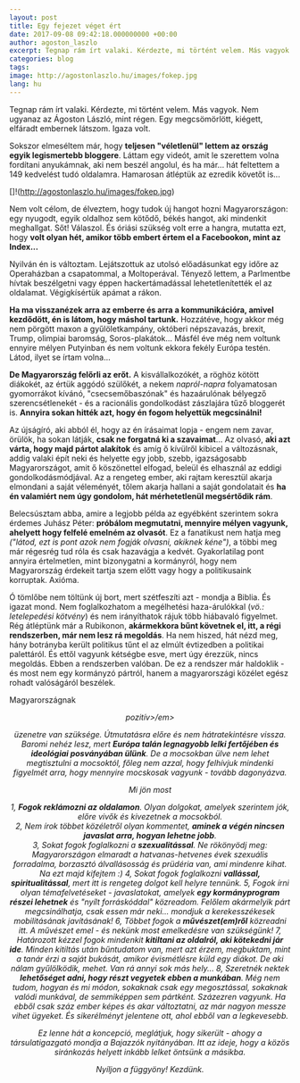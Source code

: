 ```yaml
---
layout: post
title: Egy fejezet véget ért
date: 2017-09-08 09:42:18.000000000 +00:00
author: agoston_laszlo
excerpt: Tegnap rám írt valaki. Kérdezte, mi történt velem. Más vagyok. Nem ugyanaz az Ágoston László, mint régen. Egy megcsömörlött, kiégett, elfáradt embernek látszom. Igaza volt.
categories: blog
tags: 
image: http://agostonlaszlo.hu/images/fokep.jpg
lang: hu
---
```

Tegnap rám írt valaki. Kérdezte, mi történt velem. Más vagyok. Nem ugyanaz az Ágoston László, mint régen. Egy megcsömörlött, kiégett, elfáradt embernek látszom. Igaza volt.

Sokszor elmeséltem már, hogy **teljesen "véletlenül" lettem az ország egyik legismertebb bloggere**. Láttam egy videót, amit le szerettem volna fordítani anyukámnak, aki nem beszél angolul, és ha már... hát feltettem a 149 kedvelést tudó oldalamra. Hamarosan átléptük az ezredik követőt is...

[]!(http://agostonlaszlo.hu/images/fokep.jpg)

Nem volt célom, de élveztem, hogy tudok új hangot hozni Magyarországon: egy nyugodt, egyik oldalhoz sem kötődő, békés hangot, aki mindenkit meghallgat. Sőt! Válaszol. És óriási szükség volt erre a hangra, mutatta ezt, hogy **volt olyan hét, amikor több embert értem el a Facebookon, mint az Index...**

Nyilván én is változtam. Lejátszottuk az utolsó előadásunkat egy időre az Operaházban a csapatommal, a Moltoperával. Tényező lettem, a Parlmentbe hívtak beszélgetni vagy éppen hackertámadással lehetetlenítették el az oldalamat. Végigkísértük apámat a rákon. 

**Ha ma visszanézek arra az emberre és arra a kommunikációra, amivel kezdődött, én is látom, hogy máshol tartunk.** Hozzátéve, hogy akkor még nem pörgött maxon a gyűlöletkampány, októberi népszavazás, brexit, Trump, olimpiai baromság, Soros-plakátok... Másfél éve még nem voltunk ennyire mélyen Putyinban és nem voltunk ekkora fekély Európa testén. Látod, ilyet se írtam volna...

**De Magyarország felőrli az erőt.** A kisvállalkozókét, a röghöz kötött diákokét, az értük aggódó szülőkét, a nekem *napról-napra* folyamatosan gyomorrákot kívánó, "csecsemőbaszónak" és hazaárulónak bélyegző szerencsétlenekét - és a racionális gondolkodást zászlajára tűző bloggerét is. **Annyira sokan hitték azt, hogy én fogom helyettük megcsinálni!**

Az újságíró, aki abból él, hogy az én írásaimat lopja - engem nem zavar, örülök, ha sokan látják, **csak ne forgatná ki a szavaimat**...
Az olvasó, **aki azt várta, hogy majd pártot alakítok** és amíg ő kívülről kibicel a változásnak, addig valaki épít neki és helyette egy jobb, szebb, igazságosabb Magyarországot, amit ő köszönettel elfogad, beleül és elhasznál az eddigi gondolkodásmódjával.
Az a rengeteg ember, aki rajtam keresztül akarja elmondani a saját véleményét, tőlem akarja hallani a saját gondolatait és **ha én valamiért nem úgy gondolom, hát mérhetetlenül megsértődik rám**.

Belecsúsztam abba, amire a legjobb példa az egyébként szerintem sokra érdemes Juhász Péter: **próbálom megmutatni, mennyire mélyen vagyunk, ahelyett hogy felfelé emelném az olvasót**. Ez a fanatikust nem hatja meg *("látod, ezt is pont azok nem fogják olvasni, akiknek kéne")*, a többi meg már régesrég tud róla és csak hazavágja a kedvét. Gyakorlatilag pont annyira értelmetlen, mint bizonygatni a kormányról, hogy nem Magyarország érdekeit tartja szem előtt vagy hogy a politikusaink korruptak. Axióma.

Ó tömlőbe nem töltünk új bort, mert szétfeszíti azt - mondja a Biblia. És igazat mond. Nem foglalkozhatom a megélhetési haza-árulókkal (*vö.: letelepedési kötvény*) és nem irányíthatok rájuk több hiábavaló figyelmet. Rég átléptünk már a Rubikonon, **akármekkora bűnt követnek el, itt, a régi rendszerben, már nem lesz rá megoldás**. Ha nem hiszed, hát nézd meg, hány botrányba került politikus tűnt el az elmúlt évtizedben a politikai palettáról. És ettől vagyunk kétségbe esve, mert úgy érezzük, nincs megoldás. Ebben a rendszerben valóban. De ez a rendszer már haldoklik - és most nem egy kormányzó pártról, hanem a magyarországi közélet egész rohadt valóságáról beszélek.

Magyarországnak 

<center><em>pozitív>/em><center>

üzenetre van szüksége. Útmutatásra előre és nem hátratekintésre vissza. Baromi nehéz lesz, mert **Európa talán legnagyobb lelki fertőjében és ideológiai posványában ülünk**. De a mocsokban ülve nem lehet megtisztulni a mocsoktól, főleg nem azzal, hogy felhívjuk mindenki figyelmét arra, hogy mennyire mocskosak vagyunk - tovább dagonyázva.

Mi jön most

1, **Fogok reklámozni az oldalamon**. Olyan dolgokat, amelyek szerintem jók, előre vivők és kivezetnek a mocsokból. <br />
2, Nem írok többet közéletről olyan kommentet, **aminek a végén nincsen javaslat arra, hogyan lehetne jobb**. <br />
3, Sokat fogok foglalkozni a **szexualitással**. Ne rökönyödj meg: Magyarországon elmaradt a hatvanas-hetvenes évek szexuális forradalma, borzasztó álvallásosság és prüdéria van, ami mindenre kihat. Na ezt majd kifejtem :)
4, Sokat fogok foglalkozni **vallással, spiritualitással**, mert itt is rengeteg dolgot kell helyre tennünk.
5, Fogok írni olyan témafelvetéseket - javaslatokat, amelyek **egy kormányprogram részei lehetnek** és "nyílt forráskóddal" közreadom. Felőlem akármelyik párt megcsinálhatja, csak essen már neki... mondjuk a kerekesszékesek mobilitásának javításának!
6, Többet fogok a **művészet(em)ről** közreadni itt. A művészet emel - és nekünk most emelkedésre van szükségünk!
7, Határozott kézzel fogok mindenkit **kitiltani az oldalról, aki kötekedni jár ide**. Minden kitiltás után bűntudatom van, mert azt érzem, megbuktam, mint a tanár érzi a saját bukását, amikor évismétlésre küld egy diákot. De aki nálam gyűlölködik, mehet. Van rá annyi sok más hely...
8, Szeretnék nektek **lehetőséget adni, hogy részt vegyetek ebben a munkában**. Még nem tudom, hogyan és mi módon, sokaknak csak egy megosztással, sokaknak valódi munkával, de semmiképpen sem pártként. Százezren vagyunk. Ha ebből csak száz ember képes és akar változtatni, az már nagyon messze vihet ügyeket. És sikerélményt jelentene ott, ahol ebből van a legkevesebb.

Ez lenne hát a koncepció, meglátjuk, hogy sikerült - ahogy a társulatigazgató mondja a Bajazzók nyitányában. Itt az ideje, hogy a közös siránkozás helyett inkább lelket öntsünk a másikba. 

Nyíljon a függyöny! Kezdünk.
